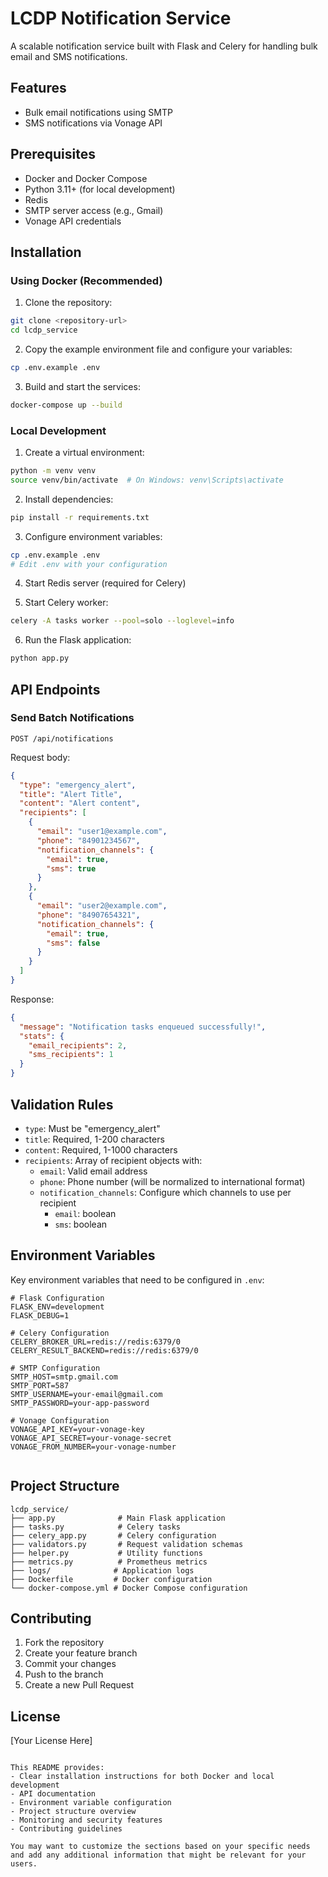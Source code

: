# LCDP Notification Service

A scalable notification service built with Flask and Celery for handling bulk email and SMS notifications.

## Features

- Bulk email notifications using SMTP
- SMS notifications via Vonage API

## Prerequisites

- Docker and Docker Compose
- Python 3.11+ (for local development)
- Redis
- SMTP server access (e.g., Gmail)
- Vonage API credentials

## Installation

### Using Docker (Recommended)

1. Clone the repository:

```bash
git clone <repository-url>
cd lcdp_service
```

2. Copy the example environment file and configure your variables:

```bash
cp .env.example .env
```

3. Build and start the services:

```bash
docker-compose up --build
```

### Local Development

1. Create a virtual environment:

```bash
python -m venv venv
source venv/bin/activate  # On Windows: venv\Scripts\activate
```

2. Install dependencies:

```bash
pip install -r requirements.txt
```

3. Configure environment variables:

```bash
cp .env.example .env
# Edit .env with your configuration
```

4. Start Redis server (required for Celery)

5. Start Celery worker:

```bash
celery -A tasks worker --pool=solo --loglevel=info
```

6. Run the Flask application:

```bash
python app.py
```

## API Endpoints

### Send Batch Notifications

```
POST /api/notifications
```

Request body:

```json
{
  "type": "emergency_alert",
  "title": "Alert Title",
  "content": "Alert content",
  "recipients": [
    {
      "email": "user1@example.com",
      "phone": "84901234567",
      "notification_channels": {
        "email": true,
        "sms": true
      }
    },
    {
      "email": "user2@example.com",
      "phone": "84907654321",
      "notification_channels": {
        "email": true,
        "sms": false
      }
    }
  ]
}
```

Response:

```json
{
  "message": "Notification tasks enqueued successfully!",
  "stats": {
    "email_recipients": 2,
    "sms_recipients": 1
  }
}
```
## Validation Rules

- `type`: Must be "emergency_alert"
- `title`: Required, 1-200 characters
- `content`: Required, 1-1000 characters
- `recipients`: Array of recipient objects with:
  - `email`: Valid email address
  - `phone`: Phone number (will be normalized to international format)
  - `notification_channels`: Configure which channels to use per recipient
    - `email`: boolean
    - `sms`: boolean

## Environment Variables

Key environment variables that need to be configured in `.env`:

```
# Flask Configuration
FLASK_ENV=development
FLASK_DEBUG=1

# Celery Configuration
CELERY_BROKER_URL=redis://redis:6379/0
CELERY_RESULT_BACKEND=redis://redis:6379/0

# SMTP Configuration
SMTP_HOST=smtp.gmail.com
SMTP_PORT=587
SMTP_USERNAME=your-email@gmail.com
SMTP_PASSWORD=your-app-password

# Vonage Configuration
VONAGE_API_KEY=your-vonage-key
VONAGE_API_SECRET=your-vonage-secret
VONAGE_FROM_NUMBER=your-vonage-number


```

## Project Structure

```
lcdp_service/
├── app.py              # Main Flask application
├── tasks.py            # Celery tasks
├── celery_app.py       # Celery configuration
├── validators.py       # Request validation schemas
├── helper.py           # Utility functions
├── metrics.py          # Prometheus metrics
├── logs/              # Application logs
├── Dockerfile         # Docker configuration
└── docker-compose.yml # Docker Compose configuration
```
## Contributing

1. Fork the repository
2. Create your feature branch
3. Commit your changes
4. Push to the branch
5. Create a new Pull Request

## License

[Your License Here]

```

This README provides:
- Clear installation instructions for both Docker and local development
- API documentation
- Environment variable configuration
- Project structure overview
- Monitoring and security features
- Contributing guidelines

You may want to customize the sections based on your specific needs and add any additional information that might be relevant for your users.
```
